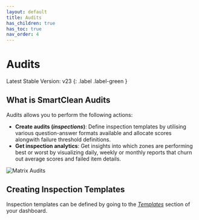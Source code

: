 ```yaml
---
layout: default
title: Audits
has_children: true
has_toc: true
nav_order: 4
---
```


# Audits
Latest Stable Version:
v23
{: .label .label-green }

## What is SmartClean Audits

Audits allows you to perform the following actions:
- **Create audits (_inspections_)**: Define inspection templates by utilising various question-answer formats available and allocate scores alongwith failure threshold definitions.
- **Get inspection analytics**: Get insights into which zones are performing best or worst by visualizing daily, weekly or monthly reports that churn out average scores and failed item details.

![Matrix Audits](https://www.smartclean.io/matrix/images/auditsWeb/audits-home.png)

## Creating Inspection Templates

Inspection templates can be defined by going to the [_Templates_](/templatesAudits.html) section of your dashboard.
